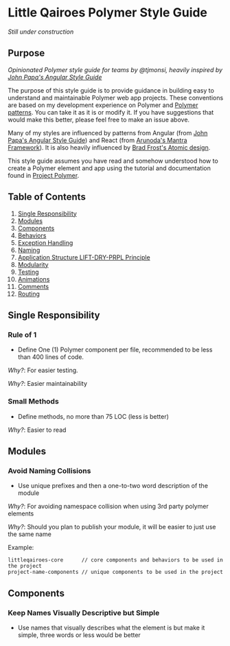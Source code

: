 # Little Qairoes Polymer Style Guide

_Still under construction_


## Purpose

_Opinionated Polymer style guide for teams by @tjmonsi, heavily inspired by [John Papa's Angular Style Guide](https://github.com/johnpapa/angular-styleguide/blob/master/a1/README.md)_

The purpose of this style guide is to provide guidance in building easy to understand and maintainable Polymer web app projects. These conventions are based on my development experience on Polymer and [Polymer patterns](https://github.com/PolymerLabs/polymer-patterns). You can take it as it is or modify it. If you have suggestions that would make this better, please feel free to make an issue above.

Many of my styles are influenced by patterns from Angular (from [John Papa's Angular Style Guide](https://github.com/johnpapa/angular-styleguide/blob/master/a1/README.md)) and React (from [Arunoda's Mantra Framework](https://github.com/kadirahq/mantra)). It is also heavily influenced by [Brad Frost's Atomic design](http://atomicdesign.bradfrost.com/table-of-contents/).

This style guide assumes you have read and somehow understood how to create a Polymer element and app using the tutorial and documentation found in [Project Polymer](https://www.polymer-project.org/1.0/).


## Table of Contents
1. [Single Responsibility](#single-responsibility)
2. [Modules](#modules)
3. [Components](#components)
4. [Behaviors](#behaviors)
5. [Exception Handling](#exception-handling)
6. [Naming](#naming)
7. [Application Structure LIFT-DRY-PRPL Principle](#application-structure-lift-dry-prpl-principle)
8. [Modularity](#modularity)
9. [Testing](#testing)
10. [Animations](#animations)
11. [Comments](#comments)
12. [Routing](#routing)


## Single Responsibility

### Rule of 1

- Define One (1) Polymer component per file, recommended to be less than 400 lines of code.

*Why?*: For easier testing.

*Why?*: Easier maintainability

### Small Methods

- Define methods, no more than 75 LOC (less is better)

*Why?*: Easier to read


## Modules

### Avoid Naming Collisions

- Use unique prefixes and then a one-to-two word description of the module

*Why?*: For avoiding namespace collision when using 3rd party polymer elements

*Why?*: Should you plan to publish your module, it will be easier to just use the same name

Example:
```
littleqairoes-core      // core components and behaviors to be used in the project
project-name-components // unique components to be used in the project 
```


## Components

### Keep Names Visually Descriptive but Simple

- Use names that visually describes what the element is but make it simple, three words or less would be better













